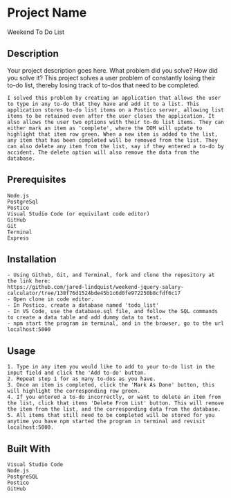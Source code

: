 # Project Name

Weekend To Do List

## Description

Your project description goes here. What problem did you solve? How did you solve it?
    This project solves a user problem of constantly losing their to-do list, thereby losing track of to-dos that need to be completed.

    I solved this problem by creating an application that allows the user to type in any to-do that they have and add it to a list. This application stores to-do list items on a Postico server, allowing list items to be retained even after the user closes the application. It also allows the user two options with their to-do list items. They can either mark an item as 'complete', where the DOM will update to highlight that item row green. When a new item is added to the list, any item that has been completed will be removed from the list. They can also delete any item from the list, say if they entered a to-do by accident. The delete option will also remove the data from the database.

## Prerequisites
    Node.js
    PostgreSql
    Postico
    Visual Studio Code (or equivilant code editor)
    GitHub
    Git
    Terminal
    Express

## Installation
    - Using Github, Git, and Terminal, fork and clone the repository at the link here:
    https://github.com/jared-lindquist/weekend-jquery-salary-calculator/tree/138f76d1524bde45b1c6d0fe972250b8cfdf6c17
    - Open clone in code editor.
    - In Postico, create a database named 'todo_list'
    - In VS Code, use the database.sql file, and follow the SQL commands to create a data table and add dummy data to test.
    - npm start the program in terminal, and in the browser, go to the url localhost:5000

## Usage
    1. Type in any item you would like to add to your to-do list in the input field and click the 'Add to-do' button.
    2. Repeat step 1 for as many to-dos as you have.
    3. Once an item is completed, click the 'Mark As Done' button, this will highlight the corresponding row green.
    4. If you entered a to-do incorrectly, or want to delete an item from the list, click that items 'Delete From List' button. This will remove the item from the list, and the corresponding data from the database.
    5. All items that still need to be completed will be stored for you anytime you have npm started the program in terminal and revisit localhost:5000.

## Built With
    Visual Studio Code
    Node.js
    PostgreSQL
    Postico
    GitHub



